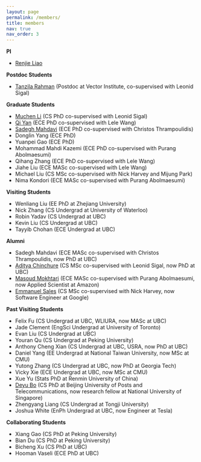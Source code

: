 ```yaml
---
layout: page
permalink: /members/
title: members
nav: true
nav_order: 3
---
```


**PI**
- [Renjie Liao](https://lrjconan.github.io/)

**Postdoc Students**
- [Tanzila Rahman](https://sites.google.com/view/tanzila-rahman/home) (Postdoc at Vector Institute, co-supervised with Leonid Sigal)

**Graduate Students**
- [Muchen Li](https://jojoml.github.io/) (CS PhD co-supervised with Leonid Sigal)
- [Qi Yan](https://qiyan98.github.io/) (ECE PhD co-supervised with Lele Wang)
- [Sadegh Mahdavi](https://smahdavi.com/) (ECE PhD co-supervised with Christos Thrampoulidis)
- Donglin Yang (ECE PhD)
- Yuanpei Gao (ECE PhD)
- Mohammad Mahdi Kazemi (ECE PhD co-supervised with Purang Abolmaesumi)
- Qihang Zhang (ECE PhD co-supervised with Lele Wang)
- Jiahe Liu (ECE MASc co-supervised with Lele Wang)
- Michael Liu (CS MSc co-supervised with Nick Harvey and Mijung Park)
- Nima Kondori (ECE MASc co-supervised with Purang Abolmaesumi)

<!-- - [Hanwen Liang](https://scholar.google.ca/citations?user=mrOHvI8AAAAJ&hl=en) (ECE PhD) -->

**Visiting Students**
- Wenliang Liu (EE PhD at Zhejiang University)
- Nick Zhang (CS Undergrad at University of Waterloo)
- Robin Yadav (CS Undergrad at UBC)
- Kevin Liu (CS Undergrad at UBC)
- Tayyib Chohan (ECE Undergrad at UBC)


**Alumni**
- Sadegh Mahdavi (ECE MASc co-supervised with Christos Thrampoulidis, now PhD at UBC)
- [Aditya Chinchure](https://www.adityachinchure.com/) (CS MSc co-supervised with Leonid Sigal, now PhD at UBC)
- [Masoud Mokhtari](https://www.masoudmokhtari.com/) (ECE MASc co-supervised with Purang Abolmaesumi, now Applied Scientist at Amazon)
- [Emmanuel Sales](https://emsal.me/) (CS MSc co-supervised with Nick Harvey, now Software Engineer at Google)


**Past Visiting Students**
- Felix Fu (CS Undergrad at UBC, WLIURA, now MASc at UBC)
- Jade Clement (EngSci Undergrad at University of Toronto)
- Evan Liu (CS Undergrad at UBC)
- Youran Qu (CS Undergrad at Peking University)
- Anthony Cheng Xian (CS Undergrad at UBC, USRA, now PhD at UBC)
- Daniel Yang (EE Undergrad at National Taiwan University, now MSc at CMU)
- Yutong Zhang (CS Undergrad at UBC, now PhD at Georgia Tech)
- Vicky Xie (ECE Undergrad at UBC, now MSc at CMU)
- Xue Yu (Stats PhD at Renmin University of China)
- [Deyu Bo](https://bdy9527.github.io/) (CS PhD at Beijing University of Posts and Telecommunications, now research fellow at National University of Singapore)
- Zhengyang Liang (CS Undergrad at Tongji University)
- Joshua White (EnPh Undergrad at UBC, now Engineer at Tesla)


**Collaborating Students**
- Xiang Gao (CS PhD at Peking University)
- Bian Du (CS PhD at Peking University)
- Bicheng Xu (CS PhD at UBC)
- Hooman Vaseli (ECE PhD at UBC)

